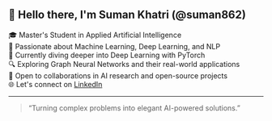 ## 👋 Hello there, I'm Suman Khatri (@suman862)

🎓 Master's Student in Applied Artificial Intelligence  
🤖 Passionate about Machine Learning, Deep Learning, and NLP  
🧠 Currently diving deeper into Deep Learning with PyTorch  
🔍 Exploring Graph Neural Networks and their real-world applications  
🤝 Open to collaborations in AI research and open-source projects  
🌐 Let's connect on [LinkedIn](https://www.linkedin.com/in/suman-khatri-932782188)

---

> “Turning complex problems into elegant AI-powered solutions.”

<!---
suman862/suman862 is a ✨ special ✨ repository because its `README.md` (this file) appears on your GitHub profile.
You can click the Preview link to take a look at your changes.
--->
